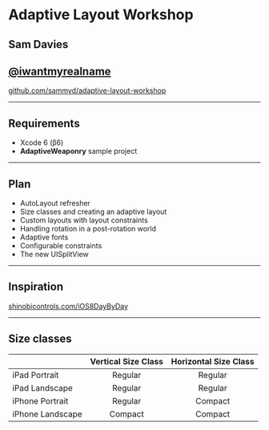 # Adaptive Layout Workshop
## Sam Davies
## [@iwantmyrealname](https://twitter.com/iwantmyrealname)

[github.com/sammyd/adaptive-layout-workshop](https://github.com/sammyd/adaptive-layout-workshop)

---

## Requirements

- Xcode 6 (β6)
- __AdaptiveWeaponry__ sample project

---

## Plan

- AutoLayout refresher
- Size classes and creating an adaptive layout
- Custom layouts with layout constraints
- Handling rotation in a post-rotation world
- Adaptive fonts
- Configurable constraints
- The new UISplitView

---
## Inspiration

[shinobicontrols.com/iOS8DayByDay](http://shinobicontrols.com/iOS8DayByDay)

---
## Size classes

|                  | Vertical Size Class | Horizontal Size Class |
|------------------|:-------------------:|:---------------------:|
| iPad Portrait    | Regular             | Regular               |
| iPad Landscape   | Regular             | Regular               |
| iPhone Portrait  | Regular             | Compact               |
| iPhone Landscape | Compact             | Compact               |

